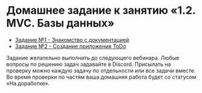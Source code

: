 # Домашнее задание к занятию «1.2. MVC. Базы данных»

* [Задание №1 - Знакомство с документацией](exercise-01.md)
* [Задание №2 - Создание приложения ToDo](exercise-02.md)

Задание желательно выполнить до следующего вебинара. Любые вопросы по решению задач задавайте в Discord.
Присылать на проверку можно каждую задачу по отдельности или все задачи вместе. Во время проверки по частям ваша домашняя работа будет со статусом «На доработке».
